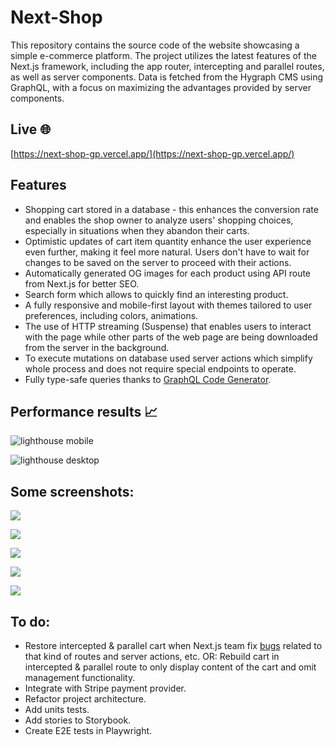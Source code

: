 # Next-Shop

This repository contains the source code of the website showcasing a simple e-commerce platform. The project utilizes the latest features of the Next.js framework, including the app router, intercepting and parallel routes, as well as server components. Data is fetched from the Hygraph CMS using GraphQL, with a focus on maximizing the advantages provided by server components.

## Live 🌐

[https://next-shop-gp.vercel.app/](https://next-shop-gp.vercel.app/)

## Features

- Shopping cart stored in a database - this enhances the conversion rate and enables the shop owner to analyze users' shopping choices, especially in situations when they abandon their carts.
- Optimistic updates of cart item quantity enhance the user experience even further, making it feel more natural. Users don't have to wait for changes to be saved on the server to proceed with their actions.
- Automatically generated OG images for each product using API route from Next.js for better SEO.
- Search form which allows to quickly find an interesting product.
- A fully responsive and mobile-first layout with themes tailored to user preferences, including colors, animations.
- The use of HTTP streaming (Suspense) that enables users to interact with the page while other parts of the web page are being downloaded from the server in the background.
- To execute mutations on database used server actions which simplify whole process and does not require special endpoints to operate.
- Fully type-safe queries thanks to [GraphQL Code Generator](https://the-guild.dev/graphql/codegen).

## Performance results 📈

![](/screenshots/lighthouse-mobile.png?raw=true "lighthouse mobile")

![](/screenshots/lighthouse-desktop.png?raw=true "lighthouse desktop")

## Some screenshots:

![](/screenshots/home.png?raw=true)

![](/screenshots/category-archive.png?raw=true)

![](/screenshots/search-results.png?raw=true)

![](/screenshots/product.png?raw=true)

![](/screenshots/cart.png?raw=true)

## To do:

- Restore intercepted & parallel cart when Next.js team fix [bugs](https://github.com/vercel/next.js/issues/52591) related to that kind of routes and server actions, etc. OR: Rebuild cart in intercepted & parallel route to only display content of the cart and omit management functionality.
- Integrate with Stripe payment provider.
- Refactor project architecture.
- Add units tests.
- Add stories to Storybook.
- Create E2E tests in Playwright.
